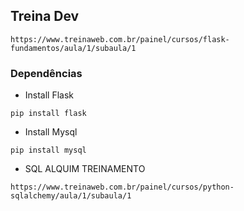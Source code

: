 ## Treina Dev

```
https://www.treinaweb.com.br/painel/cursos/flask-fundamentos/aula/1/subaula/1
```

### Dependências

* Install Flask
```
pip install flask
```

* Install Mysql
```
pip install mysql
```

* SQL ALQUIM TREINAMENTO
```
https://www.treinaweb.com.br/painel/cursos/python-sqlalchemy/aula/1/subaula/1
```